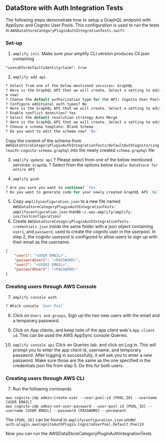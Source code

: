 ## DataStore with Auth Integration Tests

The following steps demonstrate how to setup a GraphQL endpoint with AppSync and Cognito User Pools.
This configuration is used to run the tests in `AWSDataStoreCategoryPluginAuthIntegrationTests.swift`.

### Set-up

1. `amplify init`. Make sure your amplify CLI version produces ClI.json containing
```
"usesubfordefaultidentityclaim": true
```

2. `amplify add api`

```perl
? Select from one of the below mentioned services: GraphQL
? Here is the GraphQL API that we will create. Select a setting to edit or continue Authorization modes: API key (default, expiration time: 7 days fro
m now)
? Choose the default authorization type for the API: Cognito User Pools
? Configure additional auth types? No
? Here is the GraphQL API that we will create. Select a setting to edit or continue Conflict detection (required for DataStore): Disabled
? Enable conflict detection? Yes
? Select the default resolution strategy Auto Merge
? Here is the GraphQL API that we will create. Select a setting to edit or continue Continue
? Choose a schema template: Blank Schema
? Do you want to edit the schema now? `No`
```

Copy the content of the schema from `AWSDataStoreCategoryPluginAuthIntegrationTests/DefaultAuthCognito/singleauth-cognito-schema.graphql` into the newly created `schema.graphql` file

3. `amplify update api`
? Please select from one of the below mentioned services: `GraphQL`
? Select from the options below `Enable DataStore for entire API`

4. `amplify push`
```perl
? Are you sure you want to continue? `Yes`
? Do you want to generate code for your newly created GraphQL API `No`
```

5. Copy `amplifyconfiguration.json` to a new file named `AWSDataStoreCategoryPluginAuthIntegrationTests-amplifyconfiguration.json` inside `~/.aws-amplify/amplify-ios/testconfiguration/`
6. Create `AWSDataStoreCategoryPluginAuthIntegrationTests-credentials.json` inside the same folder with a json object containing `user1`, and `password`, used to create the cognito user in the userpool. In step 2, the cognito userpool is configured to allow users to sign up with their email as the username.

```json
{
    "user1": "<USER EMAIL>",
    "passwordUser1": "<PASSWORD>",
    "user2": "<USER2 EMAIL>",
    "passwordUser2": "<PASSWORD>"
}

```

### Creating users through AWS Console

7. `amplify console auth`
```perl
? Which console `User Pool`
```

8. Click on `Users and groups`, Sign up the two new users with the email and a temporary password. 

9. Click on App clients, and keep note of the app client web's `App client id`. This can be used the AWS AppSync console Queries.

10. `amplify console api`
Click on Queries tab, and click on Log in. This will prompt you to enter the app client id, username, and temporary password. After logging in successfully, it will ask you to enter a new password. Make sure those are the same as the one specified in the credentials json file from step 5. Do this for both users.


### Creating users through AWS CLI

7. Run the following commands

```
aws cognito-idp admin-create-user --user-pool-id [POOL_ID] --username [USER EMAIL]
aws cognito-idp admin-set-user-password --user-pool-id [POOL_ID] --username [USER EMAIL] --password [PASSWORD] --permanent
```

The `[POOL_ID]` can be found in `amplifyconfiguration.json` under `auth.plugin.awsCognitoAuthPlugin.CognitoUserPool.Default.PoolId`

Now you can run the AWSDataStoreCategoryPluginAuthIntegrationTests
